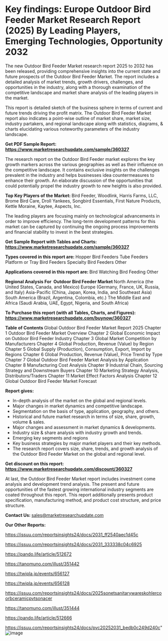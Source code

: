 # Key findings: Europe Outdoor Bird Feeder Market Research Report (2025) By Leading Players, Emerging Technologies, Opportunity 2032

The new Outdoor Bird Feeder Market research report 2025 to 2032 has been released, providing comprehensive insights into the current state and future prospects of the Outdoor Bird Feeder Market. The report includes a detailed analysis of market trends, growth drivers, challenges, and opportunities in the industry, along with a thorough examination of the competitive landscape and market share analysis of the leading players in the market.

This report is detailed sketch of the business sphere in terms of current and future trends driving the profit matrix. The Outdoor Bird Feeder Market report also indicates a point-wise outline of market share, market size, industry partakers, and regional landscape along with statistics, diagrams, &amp; charts elucidating various noteworthy parameters of the industry landscape.

<strong><b>Get PDF Sample Report: <a href=https://www.marketresearchupdate.com/sample/360327>https://www.marketresearchupdate.com/sample/360327</a></b></strong>

The research report on the Outdoor Bird Feeder market explores the key growth markers across the various geographies as well as their influence on the competitive landscape. It contains exclusive insights on the challenges prevalent in the industry and helps businesses idea countermeasures to enhance their growth. An elaborate discussion of the opportunities that could potentially propel the industry growth to new heights is also provided.

<strong><b>Top Key Players of the Market:
</b></strong>Bird Feeder, Woodlink, Harris Farms, LLC, Brome Bird Care, Droll Yankees, Songbird Essentials, First Nature Products, Kettle Moraine, Kaytee, Aspects, Inc.<strong><b>
</b></strong>

The leading players are focusing mainly on technological advancements in order to improve efficiency. The long-term development patterns for this market can be captured by continuing the ongoing process improvements and financial stability to invest in the best strategies.

<strong><b>Get Sample Report with Tables and Charts: <a href=https://www.marketresearchupdate.com/sample/360327>https://www.marketresearchupdate.com/sample/360327</a></b></strong>

<strong><b>Types covered in this report are:
</b></strong>Hopper Bird Feeders
Tube Feeders
Platform or Tray Bird Feeders
Specialty Bird Feeders
Other<strong><b>
</b></strong>

<strong><b>Applications covered in this report are:
</b></strong>Bird Watching
Bird Feeding
Other<strong><b>
</b></strong>

<strong><b>Regional Analysis For  Outdoor Bird Feeder Market</b></strong><strong><b>
</b></strong>North America (the United States, Canada, and Mexico)
Europe (Germany, France, UK, Russia, and Italy)
Asia-Pacific (China, Japan, Korea, India, and Southeast Asia)
South America (Brazil, Argentina, Colombia, etc.)
The Middle East and Africa (Saudi Arabia, UAE, Egypt, Nigeria, and South Africa)

<strong><b>To Purchase this report (with all Tables, Charts, and Figures): <a href=https://www.marketresearchupdate.com/buynow/360327>https://www.marketresearchupdate.com/buynow/360327</a></b></strong>

<strong><b>Table of Contents</b></strong><strong><b>
</b></strong>Global Outdoor Bird Feeder Market Report 2025
Chapter 1 Outdoor Bird Feeder Market Overview
Chapter 2 Global Economic Impact on Outdoor Bird Feeder Industry
Chapter 3 Global Market Competition by Manufacturers
Chapter 4 Global Production, Revenue (Value) by Region
Chapter 5 Global Supply (Production), Consumption, Export, Import by Regions
Chapter 6 Global Production, Revenue (Value), Price Trend by Type
Chapter 7 Global Outdoor Bird Feeder Market Analysis by Application
Chapter 8 Manufacturing Cost Analysis
Chapter 9 Industrial Chain, Sourcing Strategy and Downstream Buyers
Chapter 10 Marketing Strategy Analysis, Distributors/Traders
Chapter 11 Market Effect Factors Analysis
Chapter 12 Global Outdoor Bird Feeder Market Forecast

<strong><b>Report gives:</b></strong>

- In-depth analysis of the market on the global and regional levels.
- Major changes in market dynamics and competitive landscape.
- Segmentation on the basis of type, application, geography, and others.
- Historical and future market research in terms of size, share, growth, volume &amp; sales.
- Major changes and assessment in market dynamics &amp; developments.
- Industry size &amp; share analysis with industry growth and trends.
- Emerging key segments and regions
- Key business strategies by major market players and their key methods.
- The research report covers size, share, trends, and growth analysis of the Outdoor Bird Feeder Market on the global and regional level.

<strong><b>Get discount on this report: <a href=https://www.marketresearchupdate.com/discount/360327>https://www.marketresearchupdate.com/discount/360327</a></b></strong>

At last, the Outdoor Bird Feeder Market report includes investment come analysis and development trend analysis. The present and future opportunities of the fastest growing international industry segments are coated throughout this report. This report additionally presents product specification, manufacturing method, and product cost structure, and price structure.

<strong><b>Contact Us:
</b></strong>sales@marketresearchupdate.com

<strong>Our Other Reports:</strong>

<a href=https://issuu.com/reportsinsights24/docs/2031_ff2540aec1d45c>https://issuu.com/reportsinsights24/docs/2031_ff2540aec1d45c</a>

<a href=https://issuu.com/reportsinsights24/docs/2031_333338c04c6925>https://issuu.com/reportsinsights24/docs/2031_333338c04c6925</a>

<a href=https://pando.life/article/512672>https://pando.life/article/512672</a>

<a href=https://tanomuno.com/illust/351442>https://tanomuno.com/illust/351442</a>

<a href=https://twipla.jp/events/656127>https://twipla.jp/events/656127</a>

<a href=https://twipla.jp/events/656128>https://twipla.jp/events/656128</a>

<a href=https://issuu.com/reportsinsights24/docs/2025sonetsanitarywareskohlercoorbceramicpvtsonacer>https://issuu.com/reportsinsights24/docs/2025sonetsanitarywareskohlercoorbceramicpvtsonacer</a>

<a href=https://tanomuno.com/illust/351444>https://tanomuno.com/illust/351444</a>

<a href=https://pando.life/article/512666>https://pando.life/article/512666</a>

<a href=https://issuu.com/reportsinsights24/docs/pvc20252031_bedb0c249d240c>https://issuu.com/reportsinsights24/docs/pvc20252031_bedb0c249d240c</a>"
![image](https://github.com/user-attachments/assets/9b45e721-691f-4267-aa51-730310830434)
